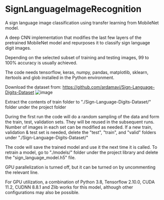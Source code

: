 # SignLanguageImageRecognition
A sign language image classification using transfer learning from MobileNet model. 

A deep CNN implementation that modifies the last few layers of the pretrained MobileNet model and repurposes it to classify sign language digit images.

Depending on the selected subset of training and testing images, 99 to 100% accuracy is usually achieved.

The code needs tensorflow, keras, numpy, pandas, matplotlib, sklearn, itertools and glob installed in the Python environment.

Download the dataset from: https://github.com/ardamavi/Sign-Language-Digits-Dataset
![image](https://user-images.githubusercontent.com/40482921/234691854-28418994-2e7f-46bb-9b3a-2a863047401c.png)

Extract the contents of train folder to "./Sign-Language-Digits-Dataset/" folder under the project folder

During the first run the code will do a random sampling of the data and form the train, test, validation sets. They will be reused in the subsequent runs. Number of images in each set can be modified as needed. If a new train, validation & test set is needed, delete the "test", "train", and "valid" folders under "./Sign-Language-Digits-Dataset/"

The code will save the trained model and use it the next time it is called. To retrain a model, go to "./models/" folder under the project library and delete the "sign_language_model.h5" file.

GPU parallelization is turned off, but it can be turned on by uncommenting the relevant line.

For GPU utilization, a combination of Python 3.8, Tensorflow 2.10.0, CUDA 11.2, CUDNN 8.8.1 and Zlib works for this model, although other configurations may also be possible.

